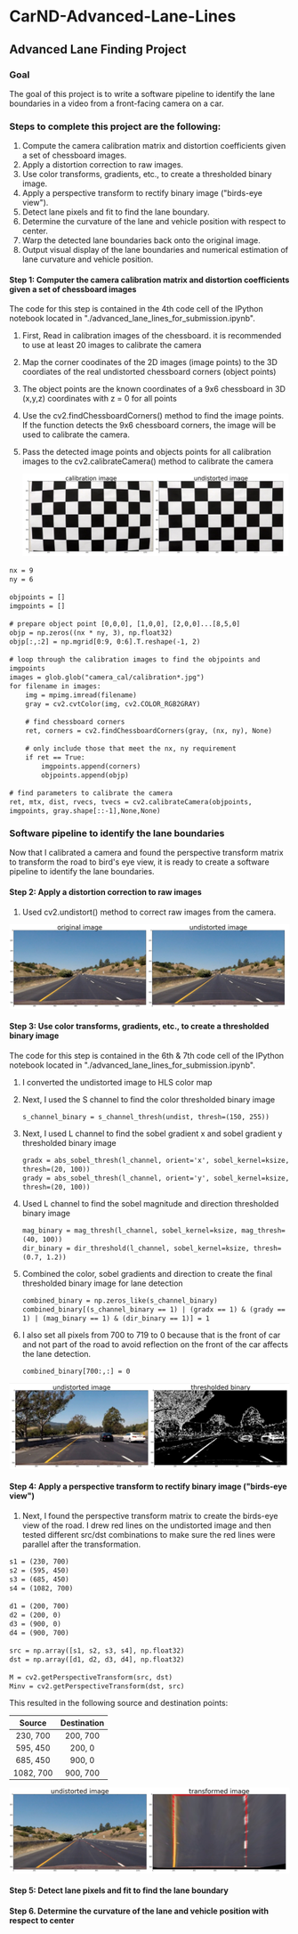 # CarND-Advanced-Lane-Lines

## Advanced Lane Finding Project

### Goal
The goal of this project is to write a software pipeline to identify the lane boundaries in a video from a front-facing camera on a car. 

### Steps to complete this project are the following:
1. Compute the camera calibration matrix and distortion coefficients given a set of chessboard images.
2. Apply a distortion correction to raw images.
3. Use color transforms, gradients, etc., to create a thresholded binary image.
4. Apply a perspective transform to rectify binary image ("birds-eye view").
5. Detect lane pixels and fit to find the lane boundary.
6. Determine the curvature of the lane and vehicle position with respect to center.
7. Warp the detected lane boundaries back onto the original image.
8. Output visual display of the lane boundaries and numerical estimation of lane curvature and vehicle position.

#### Step 1: Computer the camera calibration matrix and distortion coefficients given a set of chessboard images

The code for this step is contained in the 4th code cell of the IPython notebook located in "./advanced_lane_lines_for_submission.ipynb".

1. First, Read in calibration images of the chessboard.  it is recommended to use at least 20 images to calibrate the camera
2. Map the corner coodinates of the 2D images (image points) to the 3D coordiates of the real undistorted chessboard corners (object points)
3. The object points are the known coordinates of a 9x6 chessboard in 3D (x,y,z) coordinates with z = 0 for all points
4. Use the cv2.findChessboardCorners() method to find the image points.  If the function detects the 9x6 chessboard corners, the image will be used to calibrate the camera.
5. Pass the detected image points and objects points for all calibration images to the cv2.calibrateCamera() method to calibrate the camera

    ![ScreenShot](image1.png)

```
nx = 9   
ny = 6

objpoints = []
imgpoints = []

# prepare object point [0,0,0], [1,0,0], [2,0,0]...[8,5,0]
objp = np.zeros((nx * ny, 3), np.float32)
objp[:,:2] = np.mgrid[0:9, 0:6].T.reshape(-1, 2)

# loop through the calibration images to find the objpoints and imgpoints
images = glob.glob("camera_cal/calibration*.jpg")
for filename in images:
    img = mpimg.imread(filename)
    gray = cv2.cvtColor(img, cv2.COLOR_RGB2GRAY)

    # find chessboard corners
    ret, corners = cv2.findChessboardCorners(gray, (nx, ny), None)

    # only include those that meet the nx, ny requirement 
    if ret == True:
        imgpoints.append(corners)
        objpoints.append(objp)

# find parameters to calibrate the camera
ret, mtx, dist, rvecs, tvecs = cv2.calibrateCamera(objpoints, imgpoints, gray.shape[::-1],None,None)

```

### Software pipeline to identify the lane boundaries 
Now that I calibrated a camera and found the perspective transform matrix to transform the road to bird's eye view, it is ready to create a software pipeline to identify the lane boundaries.


#### Step 2: Apply a distortion correction to raw images

1. Used cv2.undistort() method to correct raw images from the camera. 

![ScreenShot](image2.png)

#### Step 3: Use color transforms, gradients, etc., to create a thresholded binary image

The code for this step is contained in the 6th & 7th code cell of the IPython notebook located in "./advanced_lane_lines_for_submission.ipynb".

1. I converted the undistorted image to HLS color map
2. Next, I used the S channel to find the color thresholded binary image 

    ```
    s_channel_binary = s_channel_thresh(undist, thresh=(150, 255))    
    ```
3. Next, I used L channel to find the sobel gradient x and sobel gradient y thresholded binary image

    ```    
    gradx = abs_sobel_thresh(l_channel, orient='x', sobel_kernel=ksize, thresh=(20, 100))
    grady = abs_sobel_thresh(l_channel, orient='y', sobel_kernel=ksize, thresh=(20, 100))
    ```
4. Used L channel to find the sobel magnitude and direction thresholded binary image 

    ```
    mag_binary = mag_thresh(l_channel, sobel_kernel=ksize, mag_thresh=(40, 100))
    dir_binary = dir_threshold(l_channel, sobel_kernel=ksize, thresh=(0.7, 1.2))
    ```

5. Combined the color, sobel gradients and direction to create the final thresholded binary image for lane detection 

    ```
    combined_binary = np.zeros_like(s_channel_binary)
    combined_binary[(s_channel_binary == 1) | (gradx == 1) & (grady == 1) | (mag_binary == 1) & (dir_binary == 1)] = 1
    ```

6. I also set all pixels from 700 to 719 to 0 because that is the front of car and not part of the road to avoid reflection on the front of the car affects the lane detection.

    ```
    combined_binary[700:,:] = 0 
    ```

![ScreenShot](image5.png)


#### Step 4: Apply a perspective transform to rectify binary image ("birds-eye view")

1. Next, I found the perspective transform matrix to create the birds-eye view of the road.  I drew red lines on the undistorted image and then tested different src/dst combinations to make sure the red lines were parallel after the transformation. 

```
s1 = (230, 700)
s2 = (595, 450)
s3 = (685, 450)
s4 = (1082, 700)

d1 = (200, 700)
d2 = (200, 0)
d3 = (900, 0)
d4 = (900, 700)

src = np.array([s1, s2, s3, s4], np.float32)
dst = np.array([d1, d2, d3, d4], np.float32)

M = cv2.getPerspectiveTransform(src, dst)
Minv = cv2.getPerspectiveTransform(dst, src)
```

This resulted in the following source and destination points:

| Source        | Destination   | 
|:-------------:|:-------------:| 
| 230, 700      | 200, 700      | 
| 595, 450      | 200, 0        |
| 685, 450      | 900, 0        |
| 1082, 700     | 900, 700      |

![ScreenShot](image4.png)

#### Step 5: Detect lane pixels and fit to find the lane boundary






#### Step 6. Determine the curvature of the lane and vehicle position with respect to center





